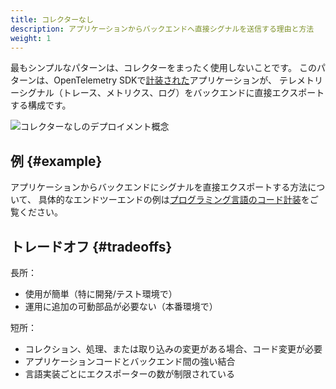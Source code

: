 ```yaml
---
title: コレクターなし
description: アプリケーションからバックエンドへ直接シグナルを送信する理由と方法
weight: 1
---
```


最もシンプルなパターンは、コレクターをまったく使用しないことです。
このパターンは、OpenTelemetry SDKで[計装された][instrumentation]アプリケーションが、
テレメトリーシグナル（トレース、メトリクス、ログ）をバックエンドに直接エクスポートする構成です。

![コレクターなしのデプロイメント概念](../../img/otel-sdk.svg)

## 例 {#example}

アプリケーションからバックエンドにシグナルを直接エクスポートする方法について、
具体的なエンドツーエンドの例は[プログラミング言語のコード計装][instrumentation]をご覧ください。

## トレードオフ {#tradeoffs}

長所：

- 使用が簡単（特に開発/テスト環境で）
- 運用に追加の可動部品が必要ない（本番環境で）

短所：

- コレクション、処理、または取り込みの変更がある場合、コード変更が必要
- アプリケーションコードとバックエンド間の強い結合
- 言語実装ごとにエクスポーターの数が制限されている

[instrumentation]: /docs/languages/
